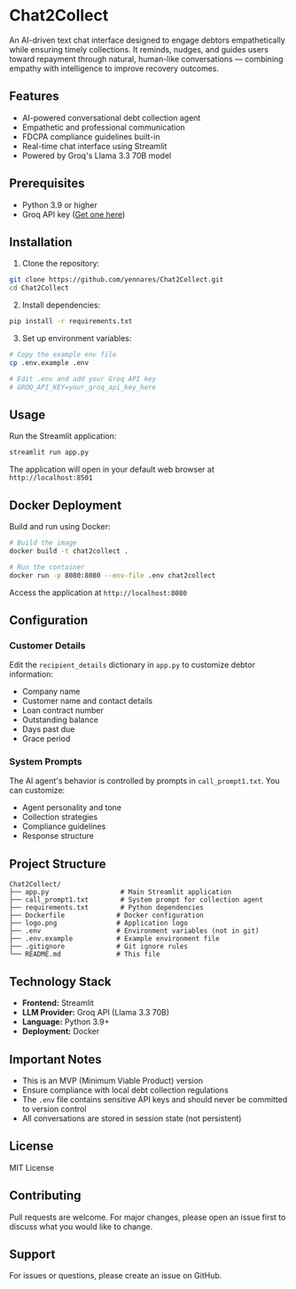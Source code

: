 # Chat2Collect

An AI-driven text chat interface designed to engage debtors empathetically while ensuring timely collections. It reminds, nudges, and guides users toward repayment through natural, human-like conversations — combining empathy with intelligence to improve recovery outcomes.

## Features

- AI-powered conversational debt collection agent
- Empathetic and professional communication
- FDCPA compliance guidelines built-in
- Real-time chat interface using Streamlit
- Powered by Groq's Llama 3.3 70B model

## Prerequisites

- Python 3.9 or higher
- Groq API key ([Get one here](https://console.groq.com))

## Installation

1. Clone the repository:
```bash
git clone https://github.com/yennares/Chat2Collect.git
cd Chat2Collect
```

2. Install dependencies:
```bash
pip install -r requirements.txt
```

3. Set up environment variables:
```bash
# Copy the example env file
cp .env.example .env

# Edit .env and add your Groq API key
# GROQ_API_KEY=your_groq_api_key_here
```

## Usage

Run the Streamlit application:
```bash
streamlit run app.py
```

The application will open in your default web browser at `http://localhost:8501`

## Docker Deployment

Build and run using Docker:
```bash
# Build the image
docker build -t chat2collect .

# Run the container
docker run -p 8080:8080 --env-file .env chat2collect
```

Access the application at `http://localhost:8080`

## Configuration

### Customer Details
Edit the `recipient_details` dictionary in `app.py` to customize debtor information:
- Company name
- Customer name and contact details
- Loan contract number
- Outstanding balance
- Days past due
- Grace period

### System Prompts
The AI agent's behavior is controlled by prompts in `call_prompt1.txt`. You can customize:
- Agent personality and tone
- Collection strategies
- Compliance guidelines
- Response structure

## Project Structure

```
Chat2Collect/
├── app.py                  # Main Streamlit application
├── call_prompt1.txt        # System prompt for collection agent
├── requirements.txt        # Python dependencies
├── Dockerfile             # Docker configuration
├── logo.png               # Application logo
├── .env                   # Environment variables (not in git)
├── .env.example           # Example environment file
├── .gitignore             # Git ignore rules
└── README.md              # This file
```

## Technology Stack

- **Frontend:** Streamlit
- **LLM Provider:** Groq API (Llama 3.3 70B)
- **Language:** Python 3.9+
- **Deployment:** Docker

## Important Notes

- This is an MVP (Minimum Viable Product) version
- Ensure compliance with local debt collection regulations
- The `.env` file contains sensitive API keys and should never be committed to version control
- All conversations are stored in session state (not persistent)

## License

MIT License

## Contributing

Pull requests are welcome. For major changes, please open an issue first to discuss what you would like to change.

## Support

For issues or questions, please create an issue on GitHub.
